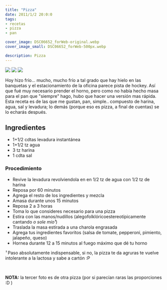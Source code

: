 ```yaml
---
title: "Pizza"
date: 2011/1/2 20:0:0
tags:
- recetas
- pizza
- pan

cover_image: DSC06652_forWeb-original.webp
cover_image_small: DSC06652_forWeb-500px.webp

description: Pizza
---
```



[![](DSC06652_forWeb-800px.webp)](DSC06652_forWeb-original.webp)
[![](DSC06653_forWeb-800px.webp)](DSC06653_forWeb-original.webp)
[![](DSC06654_forWeb-800px.webp)](DSC06654_forWeb-original.webp)

Hoy hizo frío... mucho, mucho frío a tal grado que hay hielo en las banquetas y el estacionamiento de la oficina parece pista de hockey. Así que fué muy necesario prender el horno, pero como no había hecho masa para el pan que "siempre" hago, hubo que hacer una versión mas rápida. Esta receta es de las que me gustan, pan, simple.. compuesto de harina, agua, sal y levadura; lo demás (porque eso es pizza, a final de cuentas) se lo echarás después.



## Ingredientes

*   1+1/2 cdtas levadura instantánea
*   1+1/2 tz agua
*   3 tz harina
*   1 cdta sal



### Procedimiento

*   Revive la levadura revolviendola en en 1/2 tz de agua con 1/2 tz de harina
*   Reposa por 60 minutos
*   Agrega el resto de los ingredientes y mezcla
*   Amasa durante unos 15 minutos
*   Reposa 2 a 3 horas
*   Toma lo que consideres necesario para una pizza
*   Estira con las manos/nudillos (alegofolklóricoestereotípicamente cantando *o sole mío&sup1;*)
*   Traslada la masa estirada a una charola engrasada
*   Agrega tus ingredientes favoritos (salsa de tomate, pepperoni, pimiento, jalapeño, queso)
*   Hornea durante 12 a 15 minutos al fuego máximo que dé tu horno

*&sup1;* Paso absolutamente indispensable, si no, la pizza te da agruras te vuelve intolerante a la lactosa y sabe a cartón :P

<br/>

**NOTA:** la tercer foto es de otra pizza (por si parecían raras las proporciones :D )
